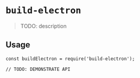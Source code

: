# `build-electron`

> TODO: description

## Usage

```
const buildElectron = require('build-electron');

// TODO: DEMONSTRATE API
```
